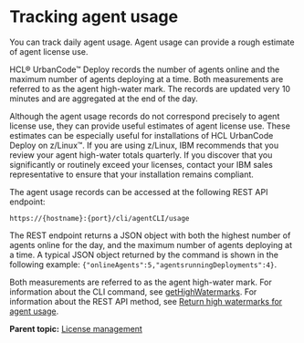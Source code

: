 # Tracking agent usage

You can track daily agent usage. Agent usage can provide a rough estimate of agent license use.

HCL® UrbanCode™ Deploy records the number of agents online and the maximum number of agents deploying at a time. Both measurements are referred to as the agent high-water mark. The records are updated very 10 minutes and are aggregated at the end of the day.

Although the agent usage records do not correspond precisely to agent license use, they can provide useful estimates of agent license use. These estimates can be especially useful for installations of HCL UrbanCode Deploy on z/Linux™. If you are using z/Linux, IBM recommends that you review your agent high-water totals quarterly. If you discover that you significantly or routinely exceed your licenses, contact your IBM sales representative to ensure that your installation remains compliant.

The agent usage records can be accessed at the following REST API endpoint:

```
https://{hostname}:{port}/cli/agentCLI/usage

```

The REST endpoint returns a JSON object with both the highest number of agents online for the day, and the maximum number of agents deploying at a time. A typical JSON object returned by the command is shown in the following example: `{"onlineAgents":5,"agentsrunningDeployments":4}`.

Both measurements are referred to as the agent high-water mark. For information about the CLI command, see [getHighWatermarks](../../com.ibm.udeploy.api.doc/topics/udclient_gethighwatermarks.md). For information about the REST API method, see [Return high watermarks for agent usage](../../com.ibm.udeploy.api.doc/topics/rest_cli_agentcli_usage_get.md).

**Parent topic:** [License management](../topics/licenseManage.md)

